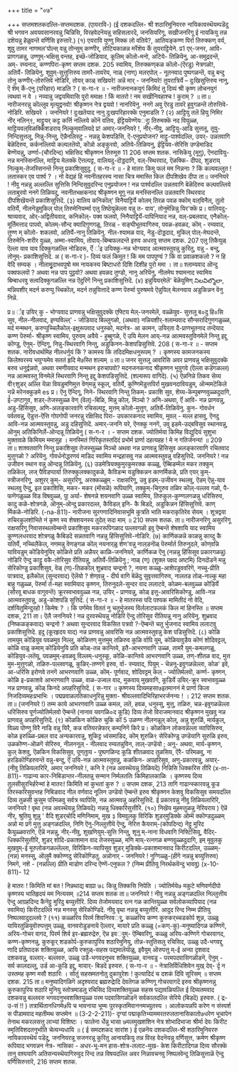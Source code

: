 +++
title = "०७"

+++
सप्तमशतकदल्लि-सप्तमदशक. 
(एायरावि-) 
(ई दशकदल्लि- श्री शठारिमुनिवररु नायिकावस्थॆयम्पडॆदु 
श्री भगवन अवयवसानरवन्नु चिन्निसि, विरहवेदनॆयन्नु सहिसलारदॆ, जनसियरिगू, सखीजनरिगू ई नायकियु तन्न दशॆयन्नु हेळुवन्तॆ वर्णिसि इरुत्तारॆ.) 
(१) एयरावि युण्णु मिक्क 
लो 
वतिये?, 
आतियङ्कण्ण पिर्रा तिरुक्कण्‌ 
वर्य, 
शूवु तामर नाणमल‌'पोल्स् 
वन्नु तोन्सुम् कण्णीर्, 
तोटिय‌काळन्न मर्रॆशॆय र्के 
तुयराट्टियेने. 
प्र1 एर्-जनर, आवि-प्राणगळन्नु, उण्णुम्-भक्षिसु वन्तह, इच्छॆ-जोडियाद, कूलिम् कॊलो-मनो, अटिये- तिळियॆनु, आ-समुद्रदन्तॆ, अम्- रम्यनाद, कण्णपिरा-कृष्ण 
सप्तम दशक. 
205 
स्वामिय, तिरुक्कण्‌कळ कॊलो-(ऎरडु) नेत्रगळो!, अतिर्ये- तिळियॆनु. शूवुम्-सुत्तुत्तिरुव तामरै-तावरॆय, नाळ् (नाण्) मलर्‌पोल् - नूतनवाद पुष्पगळन्तॆ, वन्नु बन्दु तोनु कण्णीर्-तोरुत्तिवॆ नोडिरि, तोयर् काळ् सखियरे! अन्नॆ मार् - जननियरे! तुयरात्रिर्ये – दुःखिसुत्तिरुव नानु, ऎ शॆम् र्के-एनु (परिहार) माडलि ? 
( स-गा-र ॥ - 
नारीजनानकयुगं किमिदं तु दिव्यं 
श्री कृष्ण लोचनयुगं त्वथवा न वे । 
नव्यान्नु जद्वयमिवासि पुरो ममाक्षः ! किं मातरो ! नम सखीनिवहाश्च ! कुराम् ? ॥ 
ता॥ नारीजनरन्नु कॊल्लुव मृत्युद्वनवो! श्रीकृष्णन नेत्र द्वयवो ! नानरियॆनु. ननगॆ अवु ऎरडु तावरॆ हूवुगळन्तॆ तोरुत्तिवॆ- नोडिरि. सखियरे । जननियरे ! दुःखतॆयाद नानु दुःखपरिहारक्कॆ एनुमाडलि ? 
(२) आट्टियु तलॆ हियु निमिर 
नीर् नलिन्९, माट्टुयर् कट्ट कर्त्ति नल्लिये कॊनॆ 
वतिय, 
ईट्टियवॆण्णॆयर्ुा तिरुमक्कॆ नद वियुळ्ळ, माट्टियवल्‌विळर्क्किशडराय्‌ निल्कुम्‌वालियदे प्र! अमार्-जननियरे !, नीर्-नीवु, आट्टियु-आडि सुत्तलू, तूयु-निन्दिसुत्तलू, निन्नु-निन्तु, ऎन्नैनलिस्टु - नन्नन्नु केशपडिसि, ऎ-एनुप्रयोजन? माट्टु-पार्श्वदल्लि, उयर्- उन्नतवागि बॆळॆदिरुव, कर्कनल्लियो कल्पलतॆयो, कॊन्नो अङ्कुरवो, अतिये-तिळियनु, ईट्टियव-सेरिसि उण्डॆमाडिद बॆण्णॆयन्नु, उर्ण्णा-(चौरदिन्द) भक्षिसिद श्रीकृष्णन तिरुमूरु 
11 
206 
सप्तम शतक. 
नासिकॆयु (मूगु), ऎनदावियु-नन्न मनस्सिनल्लि, माट्टिय मेलक्कॆ ऎत्तल्पट्ट, वालियदु-दॊड्डदागि, वल्-स्थिरवाद, ऎळक्कि- दीपद, शुडराय् निल्कुम्-तेजस्सिनन्तॆ निन्तु प्रकाशिसुवुदु. 
( स-गा-र ॥ - 
हे मातरः किमु फलं मम निन्ननाः ? किं कल्पवल्लुत ! लतास्कर एव पार्श्व ? । नो वेद्यहं हि नवनीतहरस्य नासा चित्र ममास्ति किल दीपशिखेव दीपा 
ता॥ जननियरे ! नीवु नन्नन्नु अल्लल्लि सुत्तिसि निन्दिसुवुदरिन्द एनुप्रयोजन ! नन्न पार्श्वदल्लि उन्नतवागि बॆळॆदिरुव कल्पवल्लिये लताबुरवो ननगॆ तिळियदु, नवनीतभक्षकनाद श्रीकृष्णन मूगु नन्न मनस्सिनल्लि उन्नतवागि स्थिरवाद दीपशिखॆयन्तॆ प्रकाशिसुत्तिदॆ. 
(३) वालिय‌ कनिकॊल्' विनैयाट्टिर्ये 
कोलम् तिरळ पवळ क्कॊम् 
वल्‌विनैल्, 
तुलो वतिर्ये, 
नीलनॆडुमुकिल् पोल् तिरुमेनियर्म्मा 
एलु तिष्ठॆयुळॆल्ला वन्नु 
त- वाय', 
तोनुमॆन्निन्नु यिर'क्कॆ 
प्र। वालियदु-श्राव्यवाद, ओर्-अद्वितीयवाद, कनिकॊल्- पक्व फलवो, निनैयाट्टिर्ये-पापिनियाद नन्न, वल्-प्रबलवाद, एनैकॊल्-मूर्तिमत्ताद पापवो, कोलम्-सौन्द क्यादिगुणगळु, तिरळ् - सङ्घीभूतवागिरुव, पवळ-हवळद, कॊम् - रम्यवाद, तुण्ण म् कॊलो- शकलवो, अतिर्ये-नानु तिळियॆनु. नील-श्यामळ वाद, नॆडु-दॊड्डदाद, मुकिल् पोल्-मेघदन्तॆ, तिरुमेनि-शरीर वुळ्ळ, अम्मा-स्वामिय, तॊवाय्-बिम्बफलदन्तॆ इरुव अधरवु 
सप्तम दशक. 
207 
एलु 
तिकैयुळ् ऎल्ला 
याव याव दिक्कुगळल्लि नोडिदरू, 
र्ऎ र्इ उयि‌क्कु-नन्न भोग्यवाद आत्मवस्तुवन्नु कुरितु, वन्नु - बन्दु, तोनुम्- प्रकाशिसुत्तिदॆ. 
अ 
( स-गा-र )- 
दिव्यं फलं किमुत ! किं मम पापपुण्यं ? किं वा प्रवाळशकलो ? न हि वेदि सम्यक् । नीलामृुदाभवपुषो मम नायकस्य बिष्टाधरो दिशि दिशीह पुरो ममा । 
ता॥ श्लाम्यवाद ऒन्दु पक्वफलवॊ ? अथवा नन्न पाप पुट्टवो? अथवा हवळद तुण्डो, नानु अरियॆनु, नीलमेघ श्यामनाद स्वामिय बिम्बाधरवु सत्वदिक्कुगळल्लि नन्न ऎदुरिगॆ निन्तु प्रकाशिसुत्तिदॆ. 
(४) इन्नुयि‌यर्‌मेलॆ' बॆळॆयुमिण् 
నిలవిల్మొలా, 
मन्नियशीर् मदर्न करुप्पु च्चिकॊल्, मदर्न तन्नुयि‌त्तादॆ कण्ण पॆरुर्मा पुरुषमये ऎन्नुयिल् मेलनवाय अडुकिन्नन वॆनु निन्नॆ. 

प्र॥ र्इ उयिर् कु - भोग्यवाद प्राणवन्नु भक्षिसुवुदक्कॆ एफ्टिय‌ मेल्-जनरमेलॆ, वळ्ळॆयुव- सुत्तलू ब०दु हि०सि सुव, नील-नीलवाद, इण्यविल्ल्' - जोडियाद बिल्लुगळो, (अथवा) नन्नियशीर्-श्लाम्यवाद सौन्सरादिगुणगळुळ्ळ, मर्द मन्मथन, करुप्पुच्चिलैकोल्-इक्षुरूपवाद धनुस्को, मदर्नत्र- आ कामन, उयिर्‌ता दै-प्राणभूतनाद तन्दॆयाद कण्ण पॆरुर्मा- श्रीकृष्ण स्वामिय, पुरुवम् अवैये - हुब्बुगळे, ऎ उयि‌ मेलन आय्-नन्न आत्मवस्तुविनमेलॆ निन्तु इद्दु कॊण्डु, ऎनुम्- ऎन्दिगू, निन्नु-स्थिरवागि निन्तु, अडुकिनन-केशपडिसुत्तिवॆ. 
208 
( स-गा-र ॥ - 
सप्तम शतक. 
नारीवधार्थमिह नीलधर्नुयं किं ? कामस्य किं तदिदमिक्षधनुरूपम् ? । कृष्णस्य कामजनकस्य किलेश्वरस्य 
भयुग्यमेव सततं हृदि मे७स्ति शल्यम् ॥ 
ता॥ जनर सुत्तलू आवरिसि अवर प्राणवन्नु भक्षिसुवुदक्कॆ बरुव धनुर्द्वन्नवो, अथवा रमणीयवाद मन्मथन इरुचापवो? मदनजनकनाद श्रीकृष्णन भूयुगवे (ऎल्ला कडॆगळल्ल) नन्न आत्मवस्तु विनमेलॆ स्थिरवागि निन्तु इद्दु केशपडिसुत्तिदॆ. (शल्यरूप वागिदॆ). 
(५) ऎन्ननिन्ने तिकव‌ सॆय्य वी९शुडर् 
अल्लि यॆन्ना वियडुमणिमुत्त 
वॆण्‌मन्नु स्कूल्, 
वतिर्ये, 
कुण्णिमॆडुत्तपिर्रा मुखवनदावियडुम्, 
ऒन्ममटॆकिले नन्नॆ मरॆनक्कुडमे 
es 
प्र। ऎनु ऎन्दिगू, निने- स्थिरवागि निन्तु तिकम्- प्रकाशि सुव, शॆय्य-कॆम्पुबण्णवुळ्ळदुदागि, र्ई-उण्टागुव, शडर्-तेजस्सुळ्ळ वॆण् (वॆल्)-बिळि, मिन्नु कॊल्. मिञ्चो ? अनि-अथवा, र्ऎ आवि- नन्न प्राणवन्नु, अडु-हिंसिसुव, अणि-अलङ्कारवागि रचिसल्पट्ट, मुत्तम् कॊलो-मुत्तुग, अतिर्ये-तिळियॆनु. कुन- गोवर्धन पर्वतवन्नु, ऎडुत्त-ऎत्ति गोपगोपी जनरन्नु रक्षिसिद पिरा- उपकारकनाद स्वामिय, मुवल् - मल्ल हासवु, ऎनदु आवि-नन्न आत्मवस्तुवन्नु, अडु दहिसुत्तिदॆ. अमार्-जननि यरे, ऎनक्कु ननगॆ, उ‍वु इडमे-उद्बविसुव स्थानवन्नु, ऒनुम् अतिकिनिर्ले-ऒन्दन्नू तिळियॆनु 
( स-ग-र । - 
सप्तम दशक. 
ज्योतिर्मया किमिह विद्युदियं सुशुभा 
मुक्तावळे किमियम 
ममासुह । 
मनस्मितं गिरिकृतस्तदिदं प्रभोर्म 
प्रार्णा दहत्यहह ! मे न गतिर्जनन्य! ॥ 
209 
ता॥ शाश्वतवागि निन्तु प्रकाशिसुव तेजस्सुळ्ळ मिञ्चो अथवा नन्न प्राणवन्नु हिंसिसुव अलङ्कारवागि रचितवाद मुत्तुगळो ? अरियॆनु. गोवर्धनोद्धरणवं माडिद स्वामिय मन्द्रहासवु नन्न आत्मवस्तुवन्नु वहिसुत्तिदॆ. जननियरे ! नन्न उजीवन स्थान वन्नु ऒन्दन्नू तिळियॆनु. 
(६) उ‌डमेत्रिय‌क्कुमुरकुमरक्क‌ 
कळ्ळु, ऎब्बिडम्मॆल मकर तक्कुम् तळि‌कॆल्, 
लज् पैविडप्पार्या तिरुक्कुलक्कादुकळे, कैविडन्म यडुक्किन्नन काणर्मिकळे, 
प्रति एयर् कुम्-स्त्रीजनरिगू, अशुरर् कुम्- असुररिगू, अरक्क‌ळ्ळुम् - राक्षसरिगू, उ‌वु इडम्-उजीवन स्थलवु, ऎडम् ऎन्नु-याव स्थलवु ऎन्दु, इल प्रकाशिसि, मकर- मकर (मॊसळॆ) रूपियागि, तक्कुम्-चिगुरुव तळिर कॊल्-पल्लव गळो, पै-फणॆगळुळ्ळ विड विषवुळ्ळ, पाु अर्या- शेषनन्ने शयनवागि उळ्ळ स्वामिय, तिरुकुल-कुण्णलगळन्नु धरिसिरुव, कादु कळे-शोत्रगळे, ऒनुम्-ऒन्दु प्रकारदल्ल, कैविडल् इनि- कै बिडदॆ, अडुकिन्नन हिंसिसुत्तिवॆ. काण् र्मिकळे-नोडिरि. 
(-na-811)- 
नारीजना सुरगणादिनिवासभूमि 
कुत्रति भाति मकराकृतिरेव सेयम् । शूत्रद्वया रुचिरकुलशोभिते नं कृष्ण स्य शेषशयनस्य तुदेत् सदा माम् ॥ 
210 
सप्तम शतक. 
ता॥ नारीजनरिगू असुररिगू राक्षसरिगू निवासस्थलवॆम्बन्तॆ प्रकाशिसुव मकररूपिगळाद पल्लवगळॊ इवु ऎम्बन्तॆ शेषशायि याद स्वामिय कुण्णलधरवाद शोत्रगळु कैबिडदॆ सन्नतवागि नन्नन्नु हिंसिसुत्तिवॆ-नोडिरि. 
(७) कार्णिकळन्नॆ ‌काळन्नु काय्दु 
कै 
यतिर्ये, 
नच्चिलैकॆल्, 
नणमन्नु वॆणङ्गळ कॊल् नयनार्‌ळु 
शेण'वन्नु नाल्‌डनॊळ् पॆरुर्मार्त 
तिरुनुदले, 
कोण्‌वन्नि यावियडुम् कॊडियेनुयिर् 
कोळित्ते 
प्रति अन्नैयर्‌ काळि-जननियरे, कार्णिकळ ऎनु (नन्नन्नु हिंसिसुव प्रकारगळन्नु) नोडिरि ऎन्दु काट्टु वकै-तोरिसुव रीतियन्नु, अतिर्ये-तिळियॆनु ; नाळ् (ण्) (शुक्ल पक्षद अष्टमि) दिनदॊडनॆ मन्नु सेरिकॊण्डु प्रकाशिसुव, वॆळ् (ण)-तिळकॊल् शुभ्रवाद चन्द्रनो ?, नयना कळ्ळु-आशॆपडुववरिगॆ, नच्चु-प्रीति पात्रवाद, इलैकॊल् (सुन्दरवाद) ऎलॆयो ? शेण्‌वन्नु - दीर्घ वागि बॆळॆदु सुवृत्तवागिरुव, नालतड तोळ्-नाल्कु महा बाहु गळुळ्ळ, पॆरुर्मा र्त-महा स्वामियाद कृष्णन, तिरुनुदले-सुन्दर वाद ललाटवे, कोळम-बलवुळ्ळ कॊडिर्ये (सौरवू बाधक वागुवन्तॆ) क्रूरस्वभाववुळ्ळ नन्न, उयिर् - प्राणवन्नु, कोळ् इत्तु-आवरिसिकॊण्डु, आवि-नन्न आत्मवस्तुवन्नु, अडु-कोशपडि 
सुत्तिदॆ. 
( स-गा-र ॥ - 
हे मातरस्स पदि पश्यक मामितीदं 
नो वेदि, दर्शयितुमिन्दुरहो ! किमेषः ? । किं पर्णमेव विततं नु चतुर्भुजस्य विर्ललाटफलकं किल मां हिनस्ति ॥ 
सप्तम दशक, 
211 
ता। ऎलै जननियरे ! नन्न दुरवस्थॆयन्नु नोडिरि ऎन्दु तोरिसुव रीतियन्नू नानु अरियॆनु. शुभ्रवाद (निष्कळङ्कवाद) चन्द्रनो ? अथवा सुन्दरवाद विकसित पत्रवो ?-ऎम्बन्तॆ चतु र्भुजनाद स्वामिय ललाटवु प्रकाशिसुत्तिदॆ. इदु (कूरहृदय याद) नन्न प्राणवन्नु आवरिसि नन्न आत्मवस्तुवन्नु केश पडिसुत्तिदॆ. 
(८) कोळि तामयुम् कॊडियुव 
पवळमुव निल्लु, 
कोळित्तण् मुत्तमुम् तळिरुव कुळि‌ 
र्वापि युम्, 
कोळियावुडैय कॊणं शोदिवट्टल्, 
कोळि वाळु कमाम् कॊडियेनुयि 
प्रति कोळ्-तन्न कान्तिये, इतै-आभरणवागि उळ्ळ, तामरै युम्-कमलगळु, कॊडियुव-लतॆयू, पवळमुम्-हवळवू विल्लम्-धनुस्कू, कोळि-कान्तिये आभरणवागि उळ्ळ, तण्-शीतळ वाद, मुत्त मुम-मुत्तुगळो, तळिरु-पल्लवगळू, कुळिर्-तण्णगॆ इरुव, र्वा- रम्यवाद, पियुम् - चॆन्ननू-इवुगळन्नॆल्ला, कोळ' इवॆ, आ-धरिसि इरोणवे तनगॆ आभरणवागि उळ्ळ, कॊम्- पूर्णवाद, शोदिवट्टम् कॆल् - ज्योतिर्मलवॊ, कर्ण्ण- कृष्णन, कोळि इ-प्रकाशवे आभरणवागि उळ्ळ, वाळ-उज्वल वाद, मुकवाय् मुखवागि, कूडिर्ये उयिर्-क्रूर स्वभाववुळ्ळ नन्न प्राणवन्नु, कॊळ् किनदे अपहरिसुत्तिदॆ. 
( स-गार ॥ 
कृष्णस्य दिव्यमहसा७इतमाननं मे प्रार्णा किला निजदिव्यमहःप्रभाभिः । पद्मप्रवाळलतिकाधनुरिन्नु मुक्ता- श्रीवल्लवादिभिरिहाभरर्जनन्यः ! । 
212 
सप्तम शतक. 
ता॥ (जननियरे !) तम्म काये आभरणवागि उळ्ळ कमल, लतॆ, हवळ, धनुस्सु, मुत्तु, तळिरु, चन्न-इवुगळन्नॆल्ला धरिसिरुव पूर्णज्योतिर्मलवो ऎम्बन्तॆ (नानाव यवगळि०द कूडि) दिव्य तेजो विराजमानवाद श्रीकृष्णन मुखवु नन्न प्राणवन्नु 
अपहरिसुत्तिदॆ. 
(९) कॊळकिन कोळिरु चुकि कॊं 
5 
उळण्ण नीलनन्नूल् कोल्, अन्नु 
शुरुर्ळि, 
मार्यकुल्, 
विळ्य पॊण्णु विरै नाडि वन्नु यिरै, कन्न वतियरन्नेफार् कम्प्‌निगॆ किरे 
प्र। कॊळकिन लोकवन्नॆल्ला व्यापिसिरुव, कोळ इरुळ्ळि-प्रबल वाद अन्यकारवन्नु, शुकि‌ट्ट ध्वंसमाडिद, कॊम् शुरुळि९ सेरिकॊण्डु उण्डॆयागि सुरुळि इरुव, उळकॊण्ण-ऒळगॆ सेरिरुव, नीलननूल् - नीलवाद रम्यतन्नुविन, ताल्-उण्डॆयो ; अनु- अथवा, मार्य-कृष्णन, कुल् केशवु, ऎळकिन विकसिसुव, पू‌ण्‌तुाय - पुष्पगळिन्द कूडि शीतळवाद तुळसिय, ऎरै- परिमळवु, ना हरडिकॊण्डिरुवन्तॆ वन्नु-बन्दु, ऎं उयि-नन्न आत्मवस्तुवन्नु, कळकिन- अपहरिसुव, अणु-प्रकारवन्नु, अयार्- (नीवु तिळियलारिरि, अमार् जननियरे !, कनि रे (नन्न अवस्थॆयन्नु तिळियदॆ) निन्निसि धिक्करिस तीरि 
(x-m-811)- 
गाढान्य कार-निबिडान्तर-नीलतन्नु सन्मान निर्मलततिः किमिहालकाळिः । कृष्णस्य दिव्य तुलसीसुरभिर्हरेन्मां 
हे मातरः! किमिति मां कुभतां कुरु ? ॥ 
सप्तम दशक, 
213 
तागि गाढान्स्कारवन्नू कूड तिरस्करिसुवन्तह निबिडवाद नील वर्णवाद नूलिन उण्डॆयो ऎम्बन्तॆ इरुव श्रीकृष्णन केशवु विकसिसुव समयदल्लि दिव्य तुळसी कुसुम परिमळवु सर्वत्र व्यापिसि, नन्न आत्मवन्नु अहरिसुत्तिदॆ. ई प्रकारवन्नु नीवु तिळियलारिरि, जननियरे ! वृथा (नन्न अवस्थॆयन्नु तिळियदॆ) नन्नन्नु धिक्करिसुत्तीरि. 
(१०) निखॆय मुहमत्तुळन्नु नॆरियराय 
) 
ऎन्नॆ नीर्, श्रुतियु शून्नु ' वैदि‌ शुडर्‌चोदि 
मणिनिमाम्, 
मुख ३ विमवुलकु विरिकि शुडर्‌मुडिक्के ऒम्मॆ क्कॊण्डदुळ्ळम् अन्नो मा‌ 
प्रगॆ मुत्तु अङ्गळदल्लि, निणि ऎनु-निल्लुत्तीयॆ ऎन्दु, नॆरित्त कैयराम्-(कोपदिन्द) नॆट्टु मुरिद कैयुळ्ळवरागि, ऎन्नॆ नन्नन्नु, नीर्-नीवु, शुखणियुम्-सुत्ति निन्तु, शूनु म्-नाना विधवागि निफ्टिसियू, वैदिर्-धिक्करिसुत्तीरि, शुडर् शोदि-प्रकाशमान वाद तेजस्सुळ्ळ, मणि माय्-रत्नगळ बण्णवुळ्ळदुदागि, इम् मूवुलकु मुखवुम्-ई मूरुलोकगळल्लॆल्ला, विरिकिन-व्यापिसुव शुडर् मुडिक्के-प्रकाशमानवाद किरीटदल्लि, उळ्ळम्-(नन्न) मनस्सु, ऒलुमै क्कॊण्णदु सेरिकॊण्डितु. 
अन्नोनार् - जननियरे ! नुग्गिळ्ळु-(हीगॆ नन्नन्नु बय्युत्तिरुव) निमगॆ, नशॆ - (नन्नल्लि) प्रीति माडोण दरिन्द ऎण्णॆ-एनुफल ? (निम्म प्रीतियु निरर्थकवॆन्दु भाववु) 
(x-10-811)- 
12 

हे मातरः ! किमिति मां बत ! निन्नथाद्य बाह्या ७८ किन्नु तिक्कसि निपेति । ज्योतिर्मये७ मकुटे मणिवर्णदीपो कृष्णस्य भातिहृदयं मम नित्यसम् ॥214 
सप्तम शतक 
ता॥ जननियरे ! नीवु नन्नन्नु अङ्गळदल्लि निल्लुत्तीय ऎन्दु आग्रहदिन्द कैनॆट्टु मुरिदु बय्युत्तीरि. दिव्य तेजोमयवाद रत्न गळ कान्तियुळ्ळ सर्वलोकव्यापियाद (नन्न स्वामिय) किरीटदल्लि नन्न मनस्सु सेरिकॊण्डिदॆ. नीवु वृथा नन्नन्नु बय्युत्तीरि. आदुद रिन्द निम्म प्रीतियु निष्पलवादुदल्लवे ? 
(११) कळ्ळरिय पिरर्म शिवनिरवर्‌ु, 
कळ्ळरिय कण्ण कुरुकर्‌च्चडकोर्प शून्न, उळ्ळु यायिरतुळियुवॊरुपत्तुम् 
उळ्ळु, वानवरोडुडनायॆ 
ऎल्लार्, 
मायारे 
प्रति कळ्ळु (=कण्-कु)-मनुष्यादिगळ कण्णिगॆ, अरिय-गोचर वागद, पिरर्म शिर्व इर-ब्रह्मरुद्रेरु, ऎन्न इवर्‌ुम्- ऎम्बिवरिगू, कळ्ळु अरिय-कण्णिगॆ गोचरवागद, कण्ण-कृष्णनन्नु, कुरुकूर् शडकोर्प-कुरुकापुरिय शठारिमुनियु, तॊन्न-स्तुतिसलु रचिसिद, उळ्ळु उदै-भगवद्दु णादि प्रतिपादक शक्तियुळ्ळ, आयि रफ्तुळ्-सहस्र पद्यमालॆयॊळु, इवैयुम् ऒरुपत्तु म्-ई अन्या दृशवाद दशकवन्नु, वल्लार्- बल्लवरु, उळ्ळु उडै-भगवदनुभव शक्तियुळ्ळ, वानवडु - परमपदवासिगळॊडनॆ, ऎनुम् - सर्व कालदल्लू, उर्ड आ-कूडि इद्दु, मायार्- बिडदॆ इरुवरु. 
( स-गा-र ॥ - 
नेत्रातिर्विधिशिवेन मुख् देव्- र्दृ न उस्तमह कृष्ण मसौ शठारिः । सोतुं सहस्रमतनोतु दुकापुरेशः ! कुत्यादिदं च दशकं दिवि सूरिसम् ॥ 
सप्तम दशक. 
215 
ता॥ मनुष्यादिगळिगॆ अदृश्यराद ब्रह्मरुद्रेादि देवतॆगळ कण्णिगू गोचरवागदॆ इरुव श्रीकृष्णनन्नु कुरुकापुरिय शठारि मुनियु स्तोत्रमाडलु रचिसिद दिव्यशक्तियुळ्ळ सहस्र पद्यावळियल्लि ई दिव्यतमवाद दशकवन्नु बल्लवरु भगवदनुभवशक्तियुळ्ळ परम पदवासिगळॊडनॆ सर्वकालदल्लि सेरिये (बिडदॆ) इरुवरु. 
( द्र-उ-सं !! ) 
तत्रार्थितानधिगमे७पि च भावनाया भूम्मः पुरस्कृतमिवाननमच्युतस्य । आलोकयन्नपि करेण न संस्पर्श स पीडामवाद महतीमथ सप्तमेन ॥ 
(3-2-2-211)- 
दृग्यां पद्माकृतिभ्याममरतरुलतानासिकातो७धरेण भूचापेन तेनाथ मकरलसत्तु लाभ्यां विशिष्टः । फालेना र्धेन्नु भासा ७मलमुखशशिन नेत्र शोभादिभाजा श्रीर्मा देवः किरीट स्मृतिविशदतनुर्भाति चेत्यभ्यधायि ॥ 
( ई समदशकद सारांश ) 
ई एळनॆय दशकदल्लि-श्री शठारिमुनिवररु नायिकावस्थॆयं पडॆदु, जननियरन्नू सजनरन्नू कुरितु आनायकियु तन्न विरह वेदनॆयन्नु वर्णिसुत्त, क्रमेण श्रीकृष्ण रूपियाद भगवन्नन नेत्र- नासिका - अधर-भू-मन हास-शोत्र-ललाट-मुख- केश किरीटादिगळ दिव्य सौरक्कॆ तानु वश्ययागि अतिसन्यस्थॆयागिरुवुद रिन्द तन्न विषयदल्लि अवर निन्नावचनवु निष्पलवॆन्दु तिळिसुत्ताळॆ ऎन्दु वर्णिसिरुत्तारॆ, 
216 
सप्तम शतक. 
